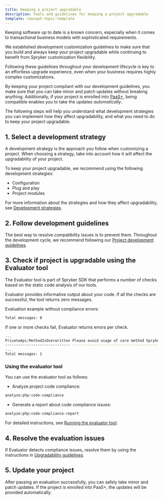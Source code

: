 ```yaml
---
title: Keeping a project upgradable
description: Tools and guidelines for keeping a project upgradable
template: concept-topic-template
---
```


Keeping software up to date is a known concern, especially when it comes to transactional business models with sophisticated requirements.

We established development customization guidelines to make sure that you build and always keep your project upgradable while continuing to benefit from Spryker customization flexibility.

Following these guidelines throughout your development lifecycle is key to an effortless upgrade experience, even when your business requires highly complex customizations.

By keeping your project compliant with our development guidelines, you make sure that you can take minor and patch updates without breaking anything. Additionally, if your project is enrolled into [PaaS+](https://spryker.com/en/paas-plus/), being compatible enables you to take the updates *automatically*.

The following steps will help you understand what development strategies you can implement  how they affect upgradability, and what you need to do to keep your project upgradable.

## 1. Select a development strategy

A development strategy is the approach you follow when customizing a project. When choosing a strategy, take into account how it will affect the upgradability of your project.

To keep your project upgradable, we recommend using the following development strategies:

* Configuration
* Plug and play
* Project modules

For more information about the strategies and how they affect upgradability, see [Development strategies](/docs/scos/dev/back-end-development/extending-spryker/development-strategies/development-strategies.html).


## 2. Follow development guidelines

The best way to resolve compatibility issues is to prevent them. Throughout the development cycle, we recommend following our [Project development guidelines](/docs/scos/dev/guidelines/project-development-guidelines.html).

## 3. Check if project is upgradable using the Evaluator tool

The Evaluator tool is part of Spryker SDK that performs a number of checks based on the static code analysis of our tools.

Evaluator provides informative output about your code. If all the checks are successful, the tool returns zero messages.

Evaluation example without compliance errors:

```bash
Total messages: 0
```

If one or more checks fail, Evaluator returns errors per check.

```bash
...
PrivateApi:MethodIsOverwritten Please avoid usage of core method Spryker\Client\Kernel\AbstractFactory::getConfig() in the class Pyz\Client\ExampleProductSalePage\ExampleProductSalePageFactory
------------------------------ ----------------------------------------------------------------------------------------------------
...
Total messages: 1

```    


### Using the evaluator tool

You can use the evaluator tool as follows:

* Analyze project code compliance:

```bash
analyze:php:code-compliance
```

* Generate a report about code compliance issues:

```bash
analyze:php:code-compliance-report
```

For detailed instructions, see [Running the evaluator tool](/docs/scos/dev/guidelines/keeping-a-project-upgradable/running-the-evaluator-tool.html).

## 4. Resolve the evaluation issues

If Evaluator detects compliance issues, resolve them by using the instructions in [Upgradability guidelines](/docs/scos/dev/guidelines/keeping-a-project-upgradable/upgradability-guidelines/upgradability-guidelines.html).

## 5. Update your project

After passing an evaluation successfully, you can safely take minor and patch updates. If the project is enrolled into PaaS+, the updates will be provided automatically.
